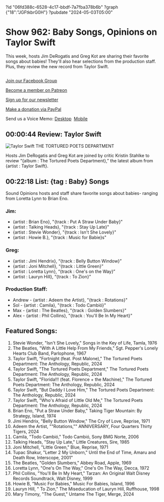 ?id "06fd388c-6528-4c17-bbdf-7a7fba378b6b"
?graph {"18":"JGFtkbrG0H"}
?pubdate "2024-05-03T05:00"
# Show 962: Baby Songs, Opinions on Taylor Swift

This week, hosts Jim DeRogatis and Greg Kot are sharing their favorite songs about babies! They'll also hear selections from the production staff. Plus, they review the new record from Taylor Swift.



## 

[Join our Facebook Group](https://bit.ly/3sivr9T)

[Become a member on Patreon](https://bit.ly/3slWZvc)

[Sign up for our newsletter](https://bit.ly/3eEvRnG)

[Make a donation via PayPal](https://bit.ly/3dmt9lU)

Send us a Voice Memo: [Desktop](bit.ly/2RyD5Ah)  [Mobile](sayhi.chat/soundops)



## 00:00:44 Review: Taylor Swift

![Taylor Swift THE TORTURED POETS DEPARTMENT](https://static.soundopinions.org/assets/962/1813.jpg)


Hosts Jim DeRogatis and Greg Kot are joined by critic Kristin Stahlke to review “{album : The Tortured Poets Department},” the latest album from {artist : Taylor Swift}.



## 00:22:18 List: {tag : Baby} Songs

Sound Opinions hosts and staff share favorite songs about babies- ranging from Loretta Lynn to Brian Eno.


### Jim:

- {artist : Brian Eno}, "{track : Put A Straw Under Baby}"
- {artist : Talking Heads}, "{track : Stay Up Late}"
- {artist : Stevie Wonder}, "{track : Isn't She Lovely}"
- {artist : Howie B.}, "{track : Music for Babie}s"


### Greg:

- {artist : Jimi Hendrix}, “{track : Belly Button Window}”
- {artist : Joni Mitchell}, “{track : Little Green}”
- {artist : Loretta Lynn}, “{track : One's on the Way}”
- {artist : Lauryn Hill}, “{track : To Zion}”


### Production Staff:

- Andrew - {artist : Adeem the Artist}, "{track : Rotations}"
- Sol - {artist : Camila}, "{track : Todo Cambió}"
- Max - {artist : The Beatles}, "{track : Golden Slumbers}"
- Alex - {artist : Phil Collins}, "{track : You'll Be In My Heart}"



## Featured Songs:

1. Stevie Wonder, "Isn't She Lovely," Songs in the Key of Life, Tamla, 1976
2. The Beatles, "With A Little Help From My Friends," Sgt. Pepper's Lonely Hearts Club Band, Parlophone, 1967
3. Taylor Swift, "Fortnight (feat. Post Malone)," The Tortured Poets Department: The Anthology, Republic, 2024
4. Taylor Swift, "The Tortured Poets Department," The Tortured Poets Department: The Anthology, Republic, 2024
5. Taylor Swift, "Florida!!! (feat. Florence + the Machine)," The Tortured Poets Department: The Anthology, Republic, 2024
6. Taylor Swift, "But Daddy I Love Him," The Tortured Poets Department: The Anthology, Republic, 2024
7. Taylor Swift, "Who's Afraid of Little Old Me," The Tortured Poets Department: The Anthology, Republic, 2024
8. Brian Eno, "Put a Straw Under Baby," Taking Tiger Mountain: By Strategy, Island, 1974
9. Jimi Hendrix, "Belly Button Window," The Cry of Love, Reprise, 1971
10. Adeem the Artist, ""Rotations,"" ANNIVERSARY, Four Quarters Thirty Tigers, 2024
11. Camila, "Todo Cambió," Todo Cambió, Sony BMG Norte, 2006
12. Talking Heads, "Stay Up Late," Little Creatures, Sire, 1985
13. Joni Mitchell, "Little Green," Blue, Reprise, 1971
14. Tupac Shakur, "Letter 2 My Unborn," Until the End of Time, Amaru and Death Row, Interscope, 2001"
15. The Beatles, "Golden Slumbers," Abbey Road, Apple, 1969
16. Loretta Lynn, "One's On The Way," One's On The Way, Decca, 1972
17. Phil Collins, "You'll Be In My Heart," Tarzan: An Original Walt Disney Records Soundtrack, Walt Disney, 1999
18. Howie B, "Music For Babies," Music For Babies, Island, 1996
19. Lauryn Hill, " To Zion," The Miseducation of Lauryn Hill, Ruffhouse, 1998
20. Mary Timony, "The Guest," Untame The Tiger, Merge, 2024